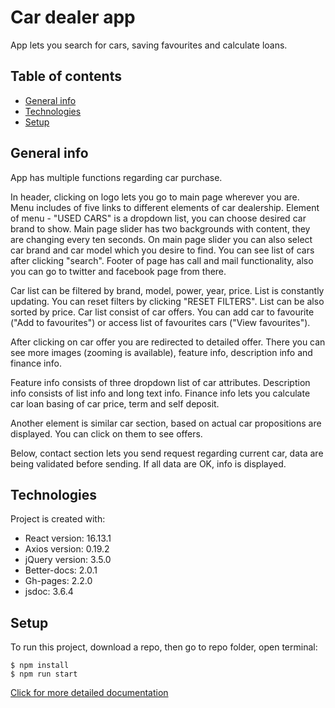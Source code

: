 # Car dealer app
App lets you search for cars, saving favourites and calculate loans.
## Table of contents
* [General info](#general-info)
* [Technologies](#technologies)
* [Setup](#setup)

## General info
App has multiple functions regarding car purchase.

In header, clicking on logo lets you go to main page wherever you are. Menu includes of five links to different elements of car dealership. Element of menu - "USED CARS" is a dropdown list, you can choose desired car brand to show. Main page slider has two backgrounds with content, they are changing every ten seconds. On main page slider you can also select car brand and car model which you desire to find. You can see list of cars after clicking "search". Footer of page has call and mail functionality, also you can go to twitter and facebook page from there.

Car list can be filtered by brand, model, power, year, price. List is constantly updating. You can reset filters by clicking "RESET FILTERS". List can be also sorted by price. Car list consist of car offers. You can add car to favourite ("Add to favourites") or access list of favourites cars ("View favourites").

After clicking on car offer you are redirected to detailed offer. There you can see more images (zooming is available), feature info, description info and finance info.

Feature info consists of three dropdown list of car attributes. Description info consists of list info and long text info. Finance info lets you calculate car loan basing of car price, term and self deposit.
 
Another element is similar car section, based on actual car propositions are displayed. You can click on them to see offers.

Below, contact section lets you send request regarding current car, data are being validated before sending. If all data are OK, info is displayed.



## Technologies
Project is created with:
* React version: 16.13.1
* Axios version: 0.19.2
* jQuery version: 3.5.0
* Better-docs: 2.0.1
* Gh-pages: 2.2.0
* jsdoc: 3.6.4
## Setup
To run this project, download a repo, then go to repo folder, open terminal:

```
$ npm install
$ npm run start
```
[Click for more detailed documentation](https://dariuszb94.github.io/incomes/docs/index)
